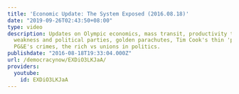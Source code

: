 ```yaml
---
title: 'Economic Update: The System Exposed (2016.08.18)'
date: "2019-09-26T02:43:50+08:00"
type: video
description: Updates on Olympic economics, mass transit, productivity truths, labor
  weakness and political parties, golden parachutes, Tim Cook's thin 'patriotism,"
  PG&E's crimes, the rich vs unions in politics.
publishdate: "2016-08-18T19:33:04.000Z"
url: /democracynow/EXDiO3LKJaA/
providers:
  youtube:
    id: EXDiO3LKJaA
---
```

